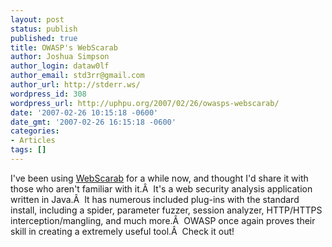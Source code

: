 ```yaml
---
layout: post
status: publish
published: true
title: OWASP's WebScarab
author: Joshua Simpson
author_login: dataw0lf
author_email: std3rr@gmail.com
author_url: http://stderr.ws/
wordpress_id: 308
wordpress_url: http://uphpu.org/2007/02/26/owasps-webscarab/
date: '2007-02-26 10:15:18 -0600'
date_gmt: '2007-02-26 16:15:18 -0600'
categories:
- Articles
tags: []
---
```

<p>I've been using <a href="http://www.owasp.org/index.php/Category:OWASP_WebScarab_Project">WebScarab</a> for a while now, and thought I'd share it with those who aren't familiar with it.Â  It's a web security analysis application written in Java.Â  It has numerous included plug-ins with the standard install, including a spider, parameter fuzzer, session analyzer, HTTP/HTTPS interception/mangling, and much more.Â  OWASP once again proves their skill in creating a extremely useful tool.Â  Check it out!</p>
